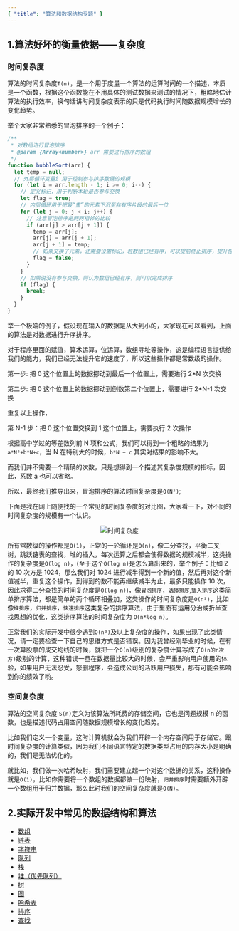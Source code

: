 ```yaml
---
{ "title": "算法和数据结构专题" }
---
```


## 1.算法好坏的衡量依据——复杂度

### 时间复杂度

算法的时间复杂度`T(n)`，是一个用于度量一个算法的运算时间的一个描述，本质是一个函数，根据这个函数能在不用具体的测试数据来测试的情况下，粗略地估计算法的执行效率，换句话讲时间复杂度表示的只是代码执行时间随数据规模增长的变化趋势。

举个大家非常熟悉的冒泡排序的一个例子：

```js
/**
 * 对数组进行冒泡排序
 * @param {Array<number>} arr 需要进行排序的数组
 */
function bubbleSort(arr) {
  let temp = null;
  // 外层循环变量i 用于控制参与排序数据的规模
  for (let i = arr.length - 1; i >= 0; i--) {
    // 定义标记，用于判断本轮是否参与交换
    let flag = true;
    // 内层循环用于把最“重”的元素下沉至非有序片段的最后一位
    for (let j = 0; j < i; j++) {
      // 注意冒泡排序是两两相邻的比较
      if (arr[j] > arr[j + 1]) {
        temp = arr[j];
        arr[j] = arr[j + 1];
        arr[j + 1] = temp;
        // 如果交换了元素，还需要设置标记，若数组已经有序，可以提前终止排序，提升性能
        flag = false;
      }
    }
    // 如果说没有参与交换，则认为数组已经有序，则可以完成排序
    if (flag) {
      break;
    }
  }
}
```

举一个极端的例子，假设现在输入的数据是从大到小的，大家现在可以看到，上面的算法是对数据进行升序排序。

对于程序里面的赋值，算术运算，位运算，数组寻址等操作，这是编程语言提供给我们的能力，我们已经无法提升它的速度了，所以这些操作都是常数级的操作。

第一步: 把 0 这个位置上的数据挪动到最后一个位置上，需要进行 2\*N 次交换

第二步: 把 0 这个位置上的数据挪动到倒数第二个位置上，需要进行 2\*N-1 次交换

重复以上操作，

第 N-1 步：把 0 这个位置交换到 1 这个位置上，需要执行 2 次操作

根据高中学过的等差数列前 N 项和公式，我们可以得到一个粗略的结果为 `a*N²+b*N+c`，当 N 在特别大的时候，`b*N + c` 其实对结果的影响不大。

而我们并不需要一个精确的次数，只是想得到一个描述其复杂度规模的指标，因此，系数 a 也可以省略。

所以，最终我们推导出来，冒泡排序的算法时间复杂度是`O(N²)`;

下面是我在网上随便找的一个常见的时间复杂度的对比图，大家看一下，对不同的时间复杂度的规模有一个认识。

<div align="center">
  <img :src="$withBase('/introduction/tn.jpeg')" alt='时间复杂度'/>
</div>

所有常数级的操作都是`O(1)`，正常的一轮循环是`O(n)`，像二分查找，平衡二叉树，跳跃链表的查找，堆的插入，每次运算之后都会使得数据的规模减半，这类操作的复杂度是`O(log n)`，(至于这个`O(log n)`是怎么算出来的，举个例子：比如 2 的 10 次方是 1024，那么我们对 1024 进行减半得到一个新的值，然后再对这个新值减半，重复这个操作，到得到的数不能再继续减半为止，最多只能操作 10 次，因此求得二分查找的时间复杂度是`O(log n)`)，像`冒泡排序`，`选择排序`,`插入排序`这类简单排序算法，都是简单的两个循环相叠加，这类操作的时间复杂度是`O(n²)`，比如像`堆排序`，`归并排序`，`快速排序`这类复杂的排序算法，由于里面有运用分治或折半查找思想的优化，这类排序算法的时间复杂度为 `O(n*log n)`。

正常我们的实际开发中很少遇到`O(n³)`及以上复杂度的操作，如果出现了此类情况，请一定要检查一下自己的思维方式是否错误。因为我曾经刚毕业的时候，在有一次算股票的成交均线的时候，就把一个`O(n)`级别的复杂度计算写成了`O(n的n次方)`级别的计算，这种错误一旦在数据量比较大的时候，会严重影响用户使用的体验，如果用户无法忍受，怒删程序，会造成公司的活跃用户损失，那有可能会影响到你的绩效了哟。

### 空间复杂度

算法的空间复杂度 `S(n)`定义为该算法所耗费的存储空间，它也是问题规模 n 的函数，也是描述代码占用空间随数据规模增长的变化趋势。

比如我们定义一个变量，这时计算机就会为我们开辟一个内存空间用于存储它。跟时间复杂度的计算类似，因为我们不同语言特定的数据类型占用的内存大小是明确的，我们是无法优化的。

就比如，我们做一次哈希映射，我们需要建立起一个对这个数据的关系，这种操作就是`O(1)`，比如你需要将一个数组的数据都做一份映射，`归并排序`时需要额外开辟一个数组用于归并数据，那么此时我们的空间复杂度就是`O(N)`。

## 2.实际开发中常见的数据结构和算法

- [数组](./list/array/index.md)
- [链表](./list/linkedList/index.md)
- [字符串](./string/KMP.md)
- [队列](./queue/desc.md)
- [栈](./stack/desc.md)
- [堆（优先队列）](./heap/desc.md)
- [树](./tree/binaryTree/preOrderVisit.md)
- [图](./graph/desc.md)
- [哈希表](./hash/desc.md)
- [排序](./sort/compare.md)
- [查找](./search/binarySearch.md)
